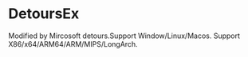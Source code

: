 # DetoursEx
Modified by Mircosoft detours.Support Window/Linux/Macos. Support X86/x64/ARM64/ARM/MIPS/LongArch. 
